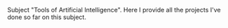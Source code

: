 Subject "Tools of Artificial Intelligence". Here I provide all the projects I've done so far on this subject.
